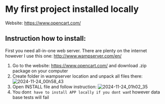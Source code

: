 # My first project installed locally
Website: https://www.opencart.com/


## Instruction how to install:
First you need all-in-one web server. There are plenty on the internet however I use this one: http://www.wampserver.com/en/
1. Go to the website: https://www.opencart.com/ and download .zip package on your computer
2. Create folder in wampserver location and unpack all files there:
   ![2024-11-24_00h58_43](https://github.com/user-attachments/assets/c0f12212-401c-4460-814c-d7945bfded64)
3. Open INSTALL file and follow instruction:
   ![2024-11-24_01h02_35](https://github.com/user-attachments/assets/26730d21-1bbc-468f-b18b-a590deb060b1)
4. You don`t have to install APP locally if you dont wan`t however data base tests will fail





